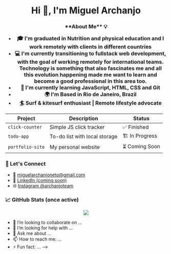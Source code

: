 <h1 align="center">Hi 👋, I'm Miguel Archanjo</h1>

<h3 align="center">**About Me** 💡

- 🎓 I'm graduated in **Nutrition** and **physical education** and I work remotely with clients in different countries
- 💻 I'm currently transitioning to **fullstack web development**, with the goal of working remotely for international
     teams. Technology is something that also fascinates me and all this evolution happening made me want to learn and
     become a good professional in this area too.
- 🌱 I'm currently learning **JavaScript, HTML, CSS and Git**
- 🌍 I'm Based in **Rio de Janeiro, Brazil**
- 🏄 Surf & kitesurf enthusiast | Remote lifestyle advocate

| Project        | Description                            | Status     |
|----------------|----------------------------------------|------------|
| `click-counter` | Simple JS click tracker               | ✅ Finished |
| `todo-app`     | To-do list with local storage          | 🏗️ In Progress |
| `portfolio-site`| My personal website                   | ⏳ Coming Soon |

### 🤝 Let's Connect

- 📧 miguelarchanjoneto@gmail.com  
- 💼 [LinkedIn (coming soon)](https://www.linkedin.com)
- 🌐 [Instagram @archanjoteam](https://www.instagram.com/archanjoteam)


### 📈 GitHub Stats (once active)

<p align="center">
  <img src="https://github-readme-stats.vercel.app/api?username=miguelarchanjoneto&show_icons=true&theme=tokyonight" />
</p>

  
- 👯 I’m looking to collaborate on ...
- 🤔 I’m looking for help with ...
- 💬 Ask me about ...
- 📫 How to reach me: ...
- ⚡ Fun fact: ...
-->
